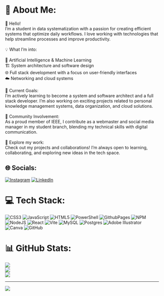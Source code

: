 # 💫 About Me:
👋 Hello!<br>I’m a student in data systematization with a passion for creating efficient systems that optimize daily workflows. I love working with technologies that help streamline processes and improve productivity.<br><br>💡 What I’m into:<br><br>🤖 Artificial Intelligence & Machine Learning<br>🏗️ System architecture and software design<br>🌐 Full stack development with a focus on user-friendly interfaces<br>☁️ Networking and cloud systems<br><br>🚀 Current Goals:<br>I’m actively learning to become a system and software architect and a full stack developer. I’m also working on exciting projects related to personal knowledge management systems, data organization, and cloud solutions.<br><br>👥 Community Involvement:<br>As a proud member of IEEE, I contribute as a webmaster and social media manager in my student branch, blending my technical skills with digital communication.<br><br>🔭 Explore my work:<br>Check out my projects and collaborations! I’m always open to learning, collaborating, and exploring new ideas in the tech space.


## 🌐 Socials:
[![Instagram](https://img.shields.io/badge/Instagram-%23E4405F.svg?logo=Instagram&logoColor=white)](https://instagram.com/dlozano.x) [![LinkedIn](https://img.shields.io/badge/LinkedIn-%230077B5.svg?logo=linkedin&logoColor=white)](https://linkedin.com/in/david-lozano-clavijo) 

# 💻 Tech Stack:
![CSS3](https://img.shields.io/badge/css3-%231572B6.svg?style=for-the-badge&logo=css3&logoColor=white) ![JavaScript](https://img.shields.io/badge/javascript-%23323330.svg?style=for-the-badge&logo=javascript&logoColor=%23F7DF1E) ![HTML5](https://img.shields.io/badge/html5-%23E34F26.svg?style=for-the-badge&logo=html5&logoColor=white) ![PowerShell](https://img.shields.io/badge/PowerShell-%235391FE.svg?style=for-the-badge&logo=powershell&logoColor=white) ![GithubPages](https://img.shields.io/badge/github%20pages-121013?style=for-the-badge&logo=github&logoColor=white) ![NPM](https://img.shields.io/badge/NPM-%23CB3837.svg?style=for-the-badge&logo=npm&logoColor=white) ![NodeJS](https://img.shields.io/badge/node.js-6DA55F?style=for-the-badge&logo=node.js&logoColor=white) ![React](https://img.shields.io/badge/react-%2320232a.svg?style=for-the-badge&logo=react&logoColor=%2361DAFB) ![Vite](https://img.shields.io/badge/vite-%23646CFF.svg?style=for-the-badge&logo=vite&logoColor=white) ![MySQL](https://img.shields.io/badge/mysql-4479A1.svg?style=for-the-badge&logo=mysql&logoColor=white) ![Postgres](https://img.shields.io/badge/postgres-%23316192.svg?style=for-the-badge&logo=postgresql&logoColor=white) ![Adobe Illustrator](https://img.shields.io/badge/adobe%20illustrator-%23FF9A00.svg?style=for-the-badge&logo=adobe%20illustrator&logoColor=white) ![Canva](https://img.shields.io/badge/Canva-%2300C4CC.svg?style=for-the-badge&logo=Canva&logoColor=white) ![GitHub](https://img.shields.io/badge/github-%23121011.svg?style=for-the-badge&logo=github&logoColor=white)
# 📊 GitHub Stats:
![](https://github-readme-stats.vercel.app/api?username=D-LozanoC&theme=dark&hide_border=false&include_all_commits=false&count_private=false)<br/>
![](https://github-readme-streak-stats.herokuapp.com/?user=D-LozanoC&theme=dark&hide_border=false)<br/>
![](https://github-readme-stats.vercel.app/api/top-langs/?username=D-LozanoC&theme=dark&hide_border=false&include_all_commits=false&count_private=false&layout=compact)

---
[![](https://visitcount.itsvg.in/api?id=D-LozanoC&icon=0&color=0)](https://visitcount.itsvg.in)

<!-- Proudly created with GPRM ( https://gprm.itsvg.in ) -->